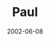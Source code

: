 ---
layout: message
category: message
series: "Icons"
title: "Paul"
date: 2002-06-08
audio-description: "Discover, honor and learn from these icons.  "
audio: ""
audio-title: "Paul"
audio-duration: "&#58;"
---